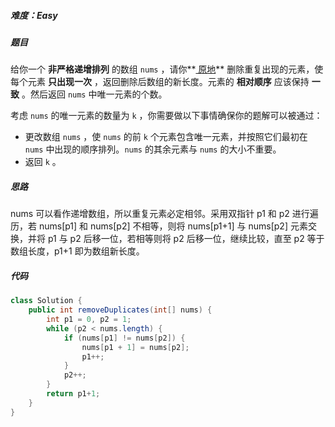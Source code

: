 ##### 难度：Easy

##### 题目

给你一个 **非严格递增排列** 的数组 `nums` ，请你**[ 原地](http://baike.baidu.com/item/原地算法)** 删除重复出现的元素，使每个元素 **只出现一次** ，返回删除后数组的新长度。元素的 **相对顺序** 应该保持 **一致** 。然后返回 `nums` 中唯一元素的个数。

考虑 `nums` 的唯一元素的数量为 `k` ，你需要做以下事情确保你的题解可以被通过：

- 更改数组 `nums` ，使 `nums` 的前 `k` 个元素包含唯一元素，并按照它们最初在 `nums` 中出现的顺序排列。`nums` 的其余元素与 `nums` 的大小不重要。
- 返回 `k` 。

##### 思路

nums 可以看作递增数组，所以重复元素必定相邻。采用双指针 p1 和 p2 进行遍历，若 nums[p1] 和 nums[p2] 不相等，则将 nums[p1+1] 与 nums[p2] 元素交换，并将 p1 与 p2 后移一位，若相等则将 p2 后移一位，继续比较，直至 p2 等于数组长度，p1+1 即为数组新长度。

##### 代码

```java
class Solution {
    public int removeDuplicates(int[] nums) {
        int p1 = 0, p2 = 1;
        while (p2 < nums.length) {
            if (nums[p1] != nums[p2]) {
                nums[p1 + 1] = nums[p2];
                p1++;
            } 
            p2++;
        }
        return p1+1;
    }
}
```

